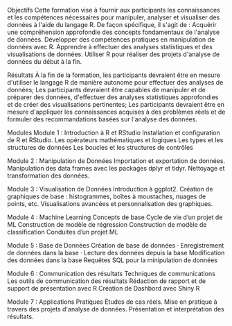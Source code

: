 Objectifs Cette formation vise à fournir aux participants les connaissances et les compétences nécessaires pour manipuler, analyser et visualiser des données à l'aide 
du langage R. De façon spécifique, il s'agit de : Acquérir une compréhension approfondie des concepts fondamentaux de l'analyse de données. Développer des compétences 
pratiques en manipulation de données avec R. Apprendre à effectuer des analyses statistiques et des visualisations de données. Utiliser R pour réaliser des projets 
d'analyse de données du début à la fin.

Résultats À la fin de la formation, les participants devraient être en mesure d'utiliser le langage R de manière autonome pour effectuer des analyses de données; 
Les participants devraient être capables de manipuler et de préparer des données, d'effectuer des analyses statistiques approfondies et de créer des visualisations 
pertinentes; Les participants devraient être en mesure d'appliquer les connaissances acquises à des problèmes réels et de formuler des recommandations basées sur 
l'analyse des données.

Modules Module 1 : Introduction à R et RStudio Installation et configuration de R et RStudio. Les opérateurs mathématiques et logiques Les types et les structures 
de données Les boucles et les structures de contrôles

Module 2 : Manipulation de Données Importation et exportation de données. Manipulation des data frames avec les packages dplyr et tidyr. Nettoyage et transformation 
des données.

Module 3 : Visualisation de Données Introduction à ggplot2. Création de graphiques de base : histogrammes, boîtes à moustaches, nuages de points, etc. Visualisations 
avancées et personnalisation des graphiques.

Module 4 : Machine Learning Concepts de base Cycle de vie d’un projet de ML Construction de modèle de régression Construction de modèle de classification Conduites d’un 
projet ML

Module 5 : Base de Données Création de base de données · Enregistrement de données dans la base · Lecture des données depuis la base Modification des données dans la base Requêtes SQL pour la minipulation de données

Module 6 : Communication des résultats Techniques de communications Les outils de communication des résultats Rédaction de rapport et de support de présentation avec R Création de Dashbord avec Shiny R

Module 7 : Applications Pratiques Études de cas réels. Mise en pratique à travers des projets d'analyse de données. Présentation et interprétation des résultats.
